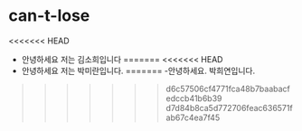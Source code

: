 # can-t-lose

<<<<<<< HEAD
- 안녕하세요 저는 김소희입니다
=======
<<<<<<< HEAD
- 안녕하세요 저는 박미란입니다.
=======
-안녕하세요. 박희연입니다.
>>>>>>> d6c57506cf4771fca48b7baabacfedccb41b6b39
>>>>>>> d7d84b8ca5d772706feac636571fab67c4ea7f45
